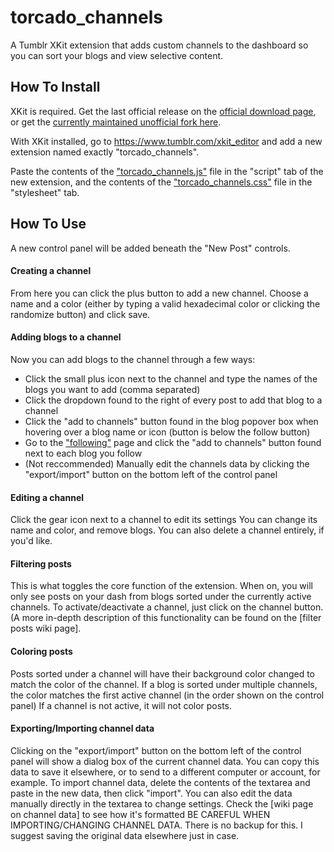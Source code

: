 # torcado_channels
A Tumblr XKit extension that adds custom channels to the dashboard so you can sort your blogs and view selective content.
## How To Install
XKit is required. Get the last official release on the [official download page](http://www.xkit.info/download), or get the [currently maintained unofficial fork here](https://github.com/new-xkit/XKit).

With XKit installed, go to https://www.tumblr.com/xkit_editor and add a new extension named exactly "torcado_channels".

Paste the contents of the ["torcado_channels.js"](https://github.com/torcado194/torcado_channels/blob/master/torcado_channels.js) file in the "script" tab of the new extension, and the contents of the ["torcado_channels.css"](https://github.com/torcado194/torcado_channels/bloblmaster/torcado_channels.css) file in the "stylesheet" tab.
## How To Use
A new control panel will be added beneath the "New Post" controls.
#### Creating a channel
From here you can click the plus button to add a new channel.
Choose a name and a color (either by typing a valid hexadecimal color or clicking the randomize button) and click save.
#### Adding blogs to a channel
Now you can add blogs to the channel through a few ways:
- Click the small plus icon next to the channel and type the names of the blogs you want to add (comma separated)
- Click the dropdown found to the right of every post to add that blog to a channel
- Click the "add to channels" button found in the blog popover box when hovering over a blog name or icon (button is below the follow button)
- Go to the ["following"](https://www.tumblr.com/following) page and click the "add to channels" button found next to each blog you
follow
- (Not reccommended) Manually edit the channels data by clicking the "export/import" button on the bottom left of the control panel

#### Editing a channel
Click the gear icon next to a channel to edit its settings
You can change its name and color, and remove blogs.
You can also delete a channel entirely, if you'd like.

#### Filtering posts
This is what toggles the core function of the extension. When on, you will only see posts on your dash from blogs sorted under the currently active channels.
To activate/deactivate a channel, just click on the channel button.
(A more in-depth description of this functionality can be found on the [filter posts wiki page].

#### Coloring posts
Posts sorted under a channel will have their background color changed to match the color of the channel.
If a blog is sorted under multiple channels, the color matches the first active channel (in the order shown on the control panel)
If a channel is not active, it will not color posts.

#### Exporting/Importing channel data
Clicking on the "export/import" button on the bottom left of the control panel will show a dialog box of the current channel data.
You can copy this data to save it elsewhere, or to send to a different computer or account, for example.
To import channel data, delete the contents of the textarea and paste in the new data, then click "import".
You can also edit the data manually directly in the textarea to change settings. Check the [wiki page on channel data] to see how it's formatted
BE CAREFUL WHEN IMPORTING/CHANGING CHANNEL DATA. There is no backup for this. I suggest saving the original data elsewhere just in case.
